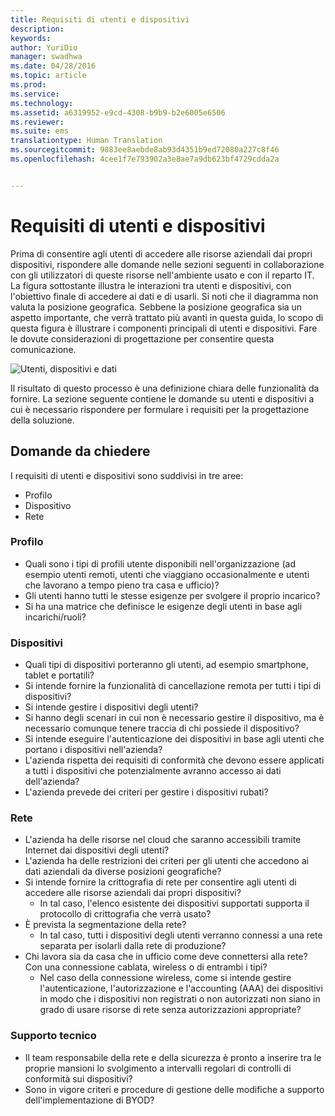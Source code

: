 ```yaml
---
title: Requisiti di utenti e dispositivi
description: 
keywords: 
author: YuriDio
manager: swadhwa
ms.date: 04/28/2016
ms.topic: article
ms.prod: 
ms.service: 
ms.technology: 
ms.assetid: a6319952-e9cd-4308-b9b9-b2e6005e6506
ms.reviewer: 
ms.suite: ems
translationtype: Human Translation
ms.sourcegitcommit: 9883ee8aebde8ab93d4351b9ed72080a227c8f46
ms.openlocfilehash: 4cee1f7e793902a3e8ae7a9db623bf4729cdda2a


---
```


# Requisiti di utenti e dispositivi

Prima di consentire agli utenti di accedere alle risorse aziendali dai propri dispositivi, rispondere alle domande nelle sezioni seguenti in collaborazione con gli utilizzatori di queste risorse nell'ambiente usato e con il reparto IT. La figura sottostante illustra le interazioni tra utenti e dispositivi, con l'obiettivo finale di accedere ai dati e di usarli. Si noti che il diagramma non valuta la posizione geografica. Sebbene la posizione geografica sia un aspetto importante, che verrà trattato più avanti in questa guida, lo scopo di questa figura è illustrare i componenti principali di utenti e dispositivi. Fare le dovute considerazioni di progettazione per consentire questa comunicazione.

![Utenti, dispositivi e dati](./media/BYOD_Figure2.png)

Il risultato di questo processo è una definizione chiara delle funzionalità da fornire. La sezione seguente contiene le domande su utenti e dispositivi a cui è necessario rispondere per formulare i requisiti per la progettazione della soluzione.

## Domande da chiedere

I requisiti di utenti e dispositivi sono suddivisi in tre aree:

- Profilo
- Dispositivo
- Rete

### Profilo

- Quali sono i tipi di profili utente disponibili nell'organizzazione (ad esempio utenti remoti, utenti che viaggiano occasionalmente e utenti che lavorano a tempo pieno tra casa e ufficio)?
- Gli utenti hanno tutti le stesse esigenze per svolgere il proprio incarico?
- Si ha una matrice che definisce le esigenze degli utenti in base agli incarichi/ruoli?


### Dispositivi

- Quali tipi di dispositivi porteranno gli utenti, ad esempio smartphone, tablet e portatili?
- Si intende fornire la funzionalità di cancellazione remota per tutti i tipi di dispositivi?
- Si intende gestire i dispositivi degli utenti?
- Si hanno degli scenari in cui non è necessario gestire il dispositivo, ma è necessario comunque tenere traccia di chi possiede il dispositivo?
- Si intende eseguire l'autenticazione dei dispositivi in base agli utenti che portano i dispositivi nell'azienda?
- L'azienda rispetta dei requisiti di conformità che devono essere applicati a tutti i dispositivi che potenzialmente avranno accesso ai dati dell'azienda?
- L'azienda prevede dei criteri per gestire i dispositivi rubati?

### Rete

- L'azienda ha delle risorse nel cloud che saranno accessibili tramite Internet dai dispositivi degli utenti?
- L'azienda ha delle restrizioni dei criteri per gli utenti che accedono ai dati aziendali da diverse posizioni geografiche?
- Si intende fornire la crittografia di rete per consentire agli utenti di accedere alle risorse aziendali dai propri dispositivi?
    - In tal caso, l'elenco esistente dei dispositivi supportati supporta il protocollo di crittografia che verrà usato?
- È prevista la segmentazione della rete?
    - In tal caso, tutti i dispositivi degli utenti verranno connessi a una rete separata per isolarli dalla rete di produzione?
- Chi lavora sia da casa che in ufficio come deve connettersi alla rete? Con una connessione cablata, wireless o di entrambi i tipi?
    - Nel caso della connessione wireless, come si intende gestire l'autenticazione, l'autorizzazione e l'accounting (AAA) dei dispositivi in modo che i dispositivi non registrati o non autorizzati non siano in grado di usare risorse di rete senza autorizzazioni appropriate?

### Supporto tecnico
- Il team responsabile della rete e della sicurezza è pronto a inserire tra le proprie mansioni lo svolgimento a intervalli regolari di controlli di conformità sui dispositivi?
- Sono in vigore criteri e procedure di gestione delle modifiche a supporto dell'implementazione di BYOD?




<!--HONumber=Jul16_HO3-->


